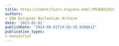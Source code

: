 ```yaml
---
title: https://identifiers.org/ena.embl:PRJEB52452
authors:
- ENA European Nucleotide Archive
date: '2023-01-01'
publishDate: '2024-08-01T14:56:10.920861Z'
publication_types:
- manuscript
---
```

